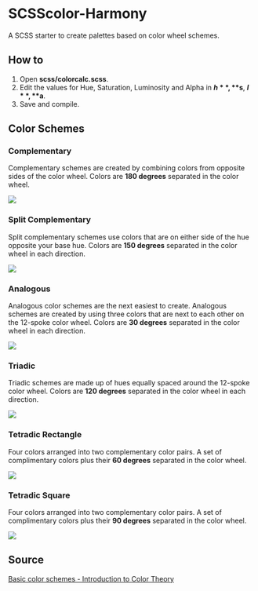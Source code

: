 # SCSScolor-Harmony
A SCSS starter to create palettes based on color wheel schemes.

## How to
1. Open **scss/colorcalc.scss**.
2. Edit the values for Hue, Saturation, Luminosity and Alpha in **$h**, **$s**, **$l**, **$a**.
3. Save and compile.

## Color Schemes

### Complementary
Complementary schemes are created by combining colors from opposite sides of the color wheel.
Colors are **180 degrees** separated in the color wheel.

![](https://github.com/alectro/Sketch-Color-Harmony/blob/master/docs/images/color-harmony-complimentary.png)

### Split Complementary
Split complementary schemes use colors that are on either side of the hue opposite your base hue.
Colors are **150 degrees** separated in the color wheel in each direction.

![](https://github.com/alectro/Sketch-Color-Harmony/blob/master/docs/images/color-harmony-split-complimentary.png)

### Analogous
Analogous color schemes are the next easiest to create. Analogous schemes are created by using three colors that are next to each other on the 12-spoke color wheel.
Colors are **30 degrees** separated in the color wheel in each direction.

![](https://github.com/alectro/Sketch-Color-Harmony/blob/master/docs/images/color-harmony-analogous.png)

### Triadic
Triadic schemes are made up of hues equally spaced around the 12-spoke color wheel.
Colors are **120 degrees** separated in the color wheel in each direction.

![](https://github.com/alectro/Sketch-Color-Harmony/blob/master/docs/images/color-harmony-triadic.png)

### Tetradic Rectangle
Four colors arranged into two complementary color pairs.
A set of complimentary colors plus their **60 degrees** separated in the color wheel.

![](https://github.com/alectro/Sketch-Color-Harmony/blob/master/docs/images/color-harmony-tetradic-60.png)

### Tetradic Square
Four colors arranged into two complementary color pairs.
A set of complimentary colors plus their **90 degrees** separated in the color wheel.

![](https://github.com/alectro/Sketch-Color-Harmony/blob/master/docs/images/color-harmony-tetradic-90.png)

## Source
[Basic color schemes - Introduction to Color Theory](http://www.tigercolor.com/color-lab/color-theory/color-theory-intro.htm)
